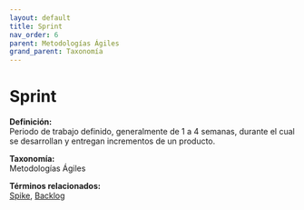 ```yaml
---
layout: default
title: Sprint
nav_order: 6
parent: Metodologías Ágiles
grand_parent: Taxonomía
---
```


# Sprint

**Definición:**  
Periodo de trabajo definido, generalmente de 1 a 4 semanas, durante el cual se desarrollan y entregan incrementos de un producto.

**Taxonomía:**  
Metodologías Ágiles

**Términos relacionados:**  
[Spike](https://maleniski.github.io/diccionario-angl-tec-mx/docs/taxonomia/spike/spike.html), [Backlog](https://maleniski.github.io/diccionario-angl-tec-mx/docs/taxonomia/backlog/backlog.html)
